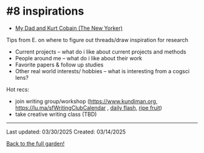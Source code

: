 # #8 inspirations

* [My Dad and Kurt Cobain (The New Yorker)](https://www.newyorker.com/magazine/2022/08/22/my-dad-and-kurt-cobain)


Tips from E. on where to figure out threads/draw inspiration for research 
* Current projects – what do i like about current projects and methods
* People around me – what do i like about their work 
* Favorite papers & follow up studies
* Other real world interests/ hobbies – what is interesting from a cogsci lens?

Hot recs: 
* join writing group/workshop (https://www.kundiman.org, https://lu.ma/sfWritingClubCalendar , [daily flash](https://www.sfstation.com/daily-flash-a-generative-writing-workshop-b39003822), [ripe fruit](https://www.ripefruitwriting.com/))
* take creative writing class (TBD)



------------
Last updated: 03/30/2025
Created: 03/14/2025

[Back to the full garden!](./index.md)